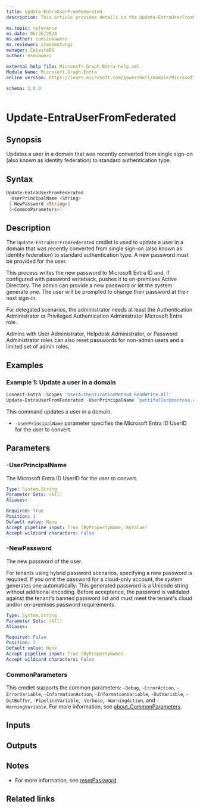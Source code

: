 ```yaml
---
title: Update-EntraUserFromFederated
description: This article provides details on the Update-EntraUserFromFederated command.

ms.topic: reference
ms.date: 06/26/2024
ms.author: eunicewaweru
ms.reviewer: stevemutungi
manager: CelesteDG
author: msewaweru

external help file: Microsoft.Graph.Entra-help.xml
Module Name: Microsoft.Graph.Entra
online version: https://learn.microsoft.com/powershell/module/Microsoft.Graph.Entra/Update-EntraUserFromFederated

schema: 2.0.0
---
```


# Update-EntraUserFromFederated

## Synopsis

Updates a user in a domain that was recently converted from single sign-on (also known as identity federation) to standard authentication type.

## Syntax

```powershell
Update-EntraUserFromFederated
 -UserPrincipalName <String>
 [-NewPassword <String>]
 [<CommonParameters>]
```

## Description

The `Update-EntraUserFromFederated` cmdlet is used to update a user in a domain that was recently converted from single sign-on (also known as identity federation) to standard authentication type. A new password must be provided for the user.

This process writes the new password to Microsoft Entra ID and, if configured with password writeback, pushes it to on-premises Active Directory. The admin can provide a new password or let the system generate one. The user will be prompted to change their password at their next sign-in.

For delegated scenarios, the administrator needs at least the Authentication Administrator or Privileged Authentication Administrator Microsoft Entra role.

Admins with User Administrator, Helpdesk Administrator, or Password Administrator roles can also reset passwords for non-admin users and a limited set of admin roles.

## Examples

### Example 1: Update a user in a domain

```powershell
Connect-Entra -Scopes 'UserAuthenticationMethod.ReadWrite.All'
Update-EntraUserFromFederated -UserPrincipalName 'pattifuller@contoso.com'
```

This command updates a user in a domain.

- `-UserPrincipalName` parameter specifies the Microsoft Entra ID UserID for the user to convert.

## Parameters

### -UserPrincipalName

The Microsoft Entra ID UserID for the user to convert.

```yaml
Type: System.String
Parameter Sets: (All)
Aliases:

Required: True
Position: 1
Default value: None
Accept pipeline input: True (ByPropertyName, ByValue)
Accept wildcard characters: False
```

### -NewPassword

The new password of the user.

For tenants using hybrid password scenarios, specifying a new password is required. If you omit the password for a cloud-only account, the system generates one automatically. This generated password is a Unicode string without additional encoding. Before acceptance, the password is validated against the tenant's banned password list and must meet the tenant's cloud and/or on-premises password requirements.

```yaml
Type: System.String
Parameter Sets: (All)
Aliases:

Required: False
Position: 2
Default value: None
Accept pipeline input: True (ByPropertyName)
Accept wildcard characters: False
```

### CommonParameters

This cmdlet supports the common parameters: `-Debug`, `-ErrorAction`, `-ErrorVariable`, `-InformationAction`, `-InformationVariable`, `-OutVariable`, `-OutBuffer`, `-PipelineVariable`, `-Verbose`, `-WarningAction`, and `-WarningVariable`. For more information, see [about_CommonParameters](https://go.microsoft.com/fwlink/?LinkID=113216).

## Inputs

## Outputs

## Notes

- For more information, see [resetPassword](https://learn.microsoft.com/graph/api/authenticationmethod-resetpassword).

## Related links
